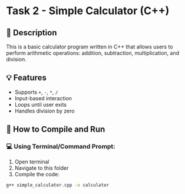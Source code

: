 # Task 2 - Simple Calculator (C++)

## 📌 Description
This is a basic calculator program written in C++ that allows users to perform arithmetic operations: addition, subtraction, multiplication, and division.

## 💡 Features
- Supports `+`, `-`, `*`, `/`
- Input-based interaction
- Loops until user exits
- Handles division by zero

## 🔧 How to Compile and Run

### 💻 Using Terminal/Command Prompt:

1. Open terminal
2. Navigate to this folder
3. Compile the code:

```bash
g++ simple_calculator.cpp -o calculator

